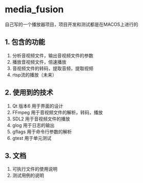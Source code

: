 # media_fusion

自己写的一个播放器项目，项目开发和测试都是在MACOS上进行的

## 1. 包含的功能

1. 分析音视频文件，输出音视频文件的参数
2. 播放音视频文件，倍速播放
3. 音视频文件的转码，提取音频，提取视频
4. rtsp流的播放（未来）

## 2. 使用到的技术

1. Qt 版本6 用于界面的设计
2. FFmpeg 用于音视频文件的解析，转码，播放
3. SDL2 用于音视频文件的播放
4. glog 用于日志的输出
5. gflags 用于命令行参数的解析
6. gtest 用于单元测试

## 3. 文档

1. 可执行文件的使用说明
2. 测试用例的说明